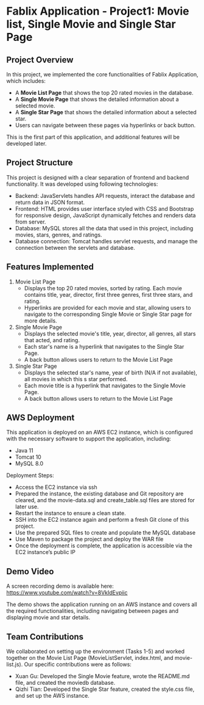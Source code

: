 # Fablix Application - Project1: Movie list, Single Movie and Single Star Page

## Project Overview
In this project, we implemented the core functionalities of Fablix Application, which includes:
- A **Movie List Page** that shows the top 20 rated movies in the database.
- A **Single Movie Page** that shows the detailed information about a selected movie.
- A **Single Star Page** that shows the detailed information about a selected star.
- Users can navigate between these pages via hyperlinks or back button.

This is the first part of this application, and additional features will be developed later.

## Project Structure
This project is designed with a clear separation of frontend and backend functionality.
It was developed using following technologies:
- Backend: JavaServlets handles API requests, interact the database and return data in JSON format.
- Frontend: HTML provides user interface styled with CSS and Bootstrap for responsive design, JavaScript dynamically fetches and renders data from server.
- Database: MySQL stores all the data that used in this project, including movies, stars, genres, and ratings.
- Database connection: Tomcat handles servlet requests, and manage the connection between the servlets and database.

## Features Implemented
1. Movie List Page
   - Displays the top 20 rated movies, sorted by rating. Each movie contains title, year, director, first three genres, first three stars, and rating.
   - Hyperlinks are provided for each movie and star, allowing users to navigate to the corresponding Single Movie or Single Star page for more details.
2. Single Movie Page
   - Displays the selected movie's title, year, director, all genres, all stars that acted, and rating.
   - Each star's name is a hyperlink that navigates to the Single Star Page.
   - A back button allows users to return to the Movie List Page
3. Single Star Page
   - Displays the selected star's name, year of birth (N/A if not available), all movies in which this s star performed.
   - Each movie title is a hyperlink that navigates to the Single Movie Page.
   - A back button allows users to return to the Movie List Page

## AWS Deployment
This application is deployed on an AWS EC2 instance, which is configured with the necessary software to support the application, including:
- Java 11
- Tomcat 10
- MySQL 8.0

Deployment Steps:
- Access the EC2 instance via ssh
- Prepared the instance, the existing database and Git repository are cleared, and the movie-data.sql and create_table.sql files are stored for later use.
- Restart the instance to ensure a clean state.
- SSH into the EC2 instance again and perform a fresh Git clone of this project.
- Use the prepared SQL files to create and populate the MySQL database
- Use Maven to package the project and deploy the WAR file
- Once the deployment is complete, the application is accessible via the EC2 instance’s public IP 

## Demo Video
A screen recording demo is available here: https://www.youtube.com/watch?v=8VkIdEvpiic

The demo shows the application running on an AWS instance and covers all the required functionalities, including navigating between pages and displaying movie and star details.

## Team Contributions
We collaborated on setting up the environment (Tasks 1-5) and worked together on the Movie List Page (MovieListServlet, index.html, and movie-list.js). Our specific contributions were as follows:
- Xuan Gu: Developed the Single Movie feature, wrote the README.md file, and created the moviedb database.
- Qizhi Tian:  Developed the Single Star feature, created the style.css file, and set up the AWS instance.